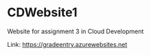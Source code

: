 # CDWebsite1
Website for assignment 3 in Cloud Development

Link:
https://gradeentry.azurewebsites.net
